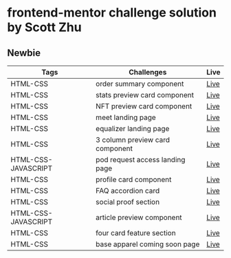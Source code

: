 # frontend-mentor challenge solution by Scott Zhu

## Newbie

| Tags                | Challenges                      | Live                                                                  |
| ------------------- | ------------------------------- | --------------------------------------------------------------------- |
| HTML-CSS            | order summary component         | [Live](https://order-summary-component-scottzhu.netlify.app/)         |
| HTML-CSS            | stats preview card component    | [Live](https://stats-preview-card-component-scottzhu.netlify.app/)    |
| HTML-CSS            | NFT preview card component      | [Live](https://nft-preview-card-component-scottzhu.netlify.app/)      |
| HTML-CSS            | meet landing page               | [Live](https://meet-landing-page-scottzhu.netlify.app/)               |
| HTML-CSS            | equalizer landing page          | [Live](https://equalizer-landing-page-scottzhu.netlify.app/)          |
| HTML-CSS            | 3 column preview card component | [Live](https://3-column-preview-card-component-scottzhu.netlify.app/) |
| HTML-CSS-JAVASCRIPT | pod request access landing page | [Live](https://pod-request-access-landing-page-scottzhu.netlify.app/) |
| HTML-CSS            | profile card component          | [Live](https://profile-card-component-scottzhu.netlify.app/)          |
| HTML-CSS            | FAQ accordion card              | [Live](https://faq-accordion-card-scottzhu.netlify.app/)              |
| HTML-CSS            | social proof section            | [Live](https://social-proof-section-scottzhu.netlify.app/)            |
| HTML-CSS-JAVASCRIPT | article preview component       | [Live](https://article-preview-component-scottzhu.netlify.app/)       |
| HTML-CSS            | four card feature section       | [Live](https://four-card-feature-section-scottzhu.netlify.app/)       |
| HTML-CSS            | base apparel coming soon page   | [Live](https://base-apparel-coming-soon-page-scottzhu.netlify.app/)   |
